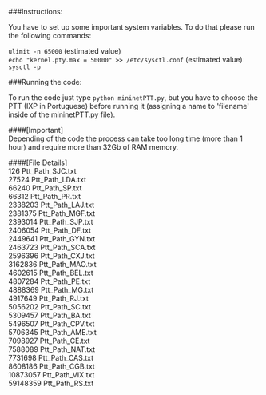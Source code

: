 ###Instructions:  

You have to set up some important system variables. To do that please run the following commands:  

`ulimit -n 65000` (estimated value)    
`echo "kernel.pty.max = 50000" >> /etc/sysctl.conf` (estimated value)    
`sysctl -p`  

###Running the code:  

To run the code just type `python mininetPTT.py`, but you have to choose the PTT (IXP in Portuguese) before running it (assigning a name to 'filename' inside of the mininetPTT.py file).  

####[Important]  
Depending of the code the process can take too long time (more than 1 hour) and require more than 32Gb of RAM memory.  

####[File Details]  
126 Ptt_Path_SJC.txt  
27524 Ptt_Path_LDA.txt  
66240 Ptt_Path_SP.txt  
66312 Ptt_Path_PR.txt  
2338203 Ptt_Path_LAJ.txt  
2381375 Ptt_Path_MGF.txt   
2393014 Ptt_Path_SJP.txt   
2406054 Ptt_Path_DF.txt  
2449641 Ptt_Path_GYN.txt  
2463723 Ptt_Path_SCA.txt  
2596396 Ptt_Path_CXJ.txt  
3162836 Ptt_Path_MAO.txt  
4602615 Ptt_Path_BEL.txt   
4807284 Ptt_Path_PE.txt  
4888369 Ptt_Path_MG.txt    
4917649 Ptt_Path_RJ.txt   
5056202 Ptt_Path_SC.txt    
5309457 Ptt_Path_BA.txt    
5496507 Ptt_Path_CPV.txt   
5706345 Ptt_Path_AME.txt   
7098927 Ptt_Path_CE.txt   
7588089 Ptt_Path_NAT.txt    
7731698 Ptt_Path_CAS.txt   
8608186 Ptt_Path_CGB.txt   
10873057 Ptt_Path_VIX.txt   
59148359 Ptt_Path_RS.txt  

